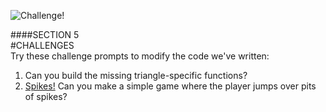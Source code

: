 ![Challenge!](images/challenge.jpg)

####SECTION 5  
#CHALLENGES  
Try these challenge prompts to modify the code we've written:

1. Can you build the missing triangle-specific functions?
2. [Spikes!](http://en.wikipedia.org/wiki/Prince_of_Persia_%281989_video_game%29) Can you make a simple game where the player jumps over pits of spikes?
